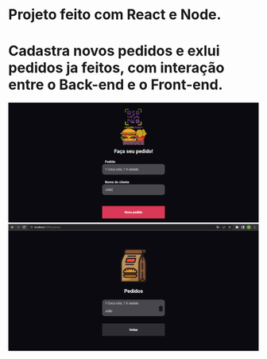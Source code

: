 # Projeto feito com React e Node.
<h1> Cadastra novos pedidos e exlui pedidos ja feitos, com interação entre o Back-end e o Front-end.</h1>

<img src ="https://github.com/Joaoferreiras/project-Node-React/blob/master/firstprojectnode/firstprojectnode/img/frontCodeBurguer.png?raw=true" alt="example image"/>
<img src="https://github.com/Joaoferreiras/project-Node-React/blob/master/firstprojectnode/firstprojectnode/img/Captura%20de%20Tela%20(2).png?raw=true" alt="example image" />

